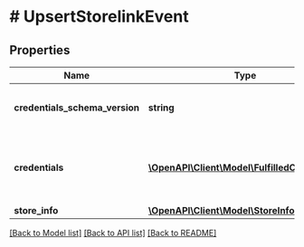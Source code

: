 # # UpsertStorelinkEvent

## Properties

Name | Type | Description | Notes
------------ | ------------- | ------------- | -------------
**credentials_schema_version** | **string** | The version of the credentials schema. |
**credentials** | [**\OpenAPI\Client\Model\FulfilledCredential[]**](FulfilledCredential.md) | Array of fulfilled credentials containing its keys and values. |
**store_info** | [**\OpenAPI\Client\Model\StoreInfo**](StoreInfo.md) |  |

[[Back to Model list]](../../README.md#models) [[Back to API list]](../../README.md#endpoints) [[Back to README]](../../README.md)
